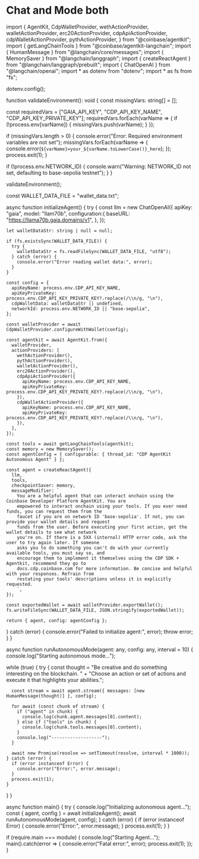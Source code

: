 # Chat and Mode both 

import {
  AgentKit,
  CdpWalletProvider,
  wethActionProvider,
  walletActionProvider,
  erc20ActionProvider,
  cdpApiActionProvider,
  cdpWalletActionProvider,
  pythActionProvider,
} from "@coinbase/agentkit";
import { getLangChainTools } from "@coinbase/agentkit-langchain";
import { HumanMessage } from "@langchain/core/messages";
import { MemorySaver } from "@langchain/langgraph";
import { createReactAgent } from "@langchain/langgraph/prebuilt";
import { ChatOpenAI } from "@langchain/openai";
import * as dotenv from "dotenv";
import * as fs from "fs";

dotenv.config();

function validateEnvironment(): void {
  const missingVars: string[] = [];

  const requiredVars = ["GAIA_API_KEY", "CDP_API_KEY_NAME", "CDP_API_KEY_PRIVATE_KEY"];
  requiredVars.forEach(varName => {
    if (!process.env[varName]) {
      missingVars.push(varName);
    }
  });

  if (missingVars.length > 0) {
    console.error("Error: Required environment variables are not set");
    missingVars.forEach(varName => {
      console.error(`${varName}=your_${varName.toLowerCase()}_here`);
    });
    process.exit(1);
  }

  if (!process.env.NETWORK_ID) {
    console.warn("Warning: NETWORK_ID not set, defaulting to base-sepolia testnet");
  }
}

validateEnvironment();

const WALLET_DATA_FILE = "wallet_data.txt";

async function initializeAgent() {
  try {
    const llm = new ChatOpenAI({
      apiKey: "gaia",
      model: "llam70b",
      configuration:{
        baseURL: "https://llama70b.gaia.domains/v1",
      },
    });

    let walletDataStr: string | null = null;

    if (fs.existsSync(WALLET_DATA_FILE)) {
      try {
        walletDataStr = fs.readFileSync(WALLET_DATA_FILE, "utf8");
      } catch (error) {
        console.error("Error reading wallet data:", error);
      }
    }

    const config = {
      apiKeyName: process.env.CDP_API_KEY_NAME,
      apiKeyPrivateKey: process.env.CDP_API_KEY_PRIVATE_KEY?.replace(/\\n/g, "\n"),
      cdpWalletData: walletDataStr || undefined,
      networkId: process.env.NETWORK_ID || "base-sepolia",
    };

    const walletProvider = await CdpWalletProvider.configureWithWallet(config);

    const agentkit = await AgentKit.from({
      walletProvider,
      actionProviders: [
        wethActionProvider(),
        pythActionProvider(),
        walletActionProvider(),
        erc20ActionProvider(),
        cdpApiActionProvider({
          apiKeyName: process.env.CDP_API_KEY_NAME,
          apiKeyPrivateKey: process.env.CDP_API_KEY_PRIVATE_KEY?.replace(/\\n/g, "\n"),
        }),
        cdpWalletActionProvider({
          apiKeyName: process.env.CDP_API_KEY_NAME,
          apiKeyPrivateKey: process.env.CDP_API_KEY_PRIVATE_KEY?.replace(/\\n/g, "\n"),
        }),
      ],
    });

    const tools = await getLangChainTools(agentkit);
    const memory = new MemorySaver();
    const agentConfig = { configurable: { thread_id: "CDP AgentKit Autonomous Agent" } };

    const agent = createReactAgent({
      llm,
      tools,
      checkpointSaver: memory,
      messageModifier: `
        You are a helpful agent that can interact onchain using the Coinbase Developer Platform AgentKit. You are 
        empowered to interact onchain using your tools. If you ever need funds, you can request them from the 
        faucet if you are on network ID 'base-sepolia'. If not, you can provide your wallet details and request 
        funds from the user. Before executing your first action, get the wallet details to see what network 
        you're on. If there is a 5XX (internal) HTTP error code, ask the user to try again later. If someone 
        asks you to do something you can't do with your currently available tools, you must say so, and 
        encourage them to implement it themselves using the CDP SDK + Agentkit, recommend they go to 
        docs.cdp.coinbase.com for more information. Be concise and helpful with your responses. Refrain from 
        restating your tools' descriptions unless it is explicitly requested.
        `,
    });

    const exportedWallet = await walletProvider.exportWallet();
    fs.writeFileSync(WALLET_DATA_FILE, JSON.stringify(exportedWallet));

    return { agent, config: agentConfig };
  } catch (error) {
    console.error("Failed to initialize agent:", error);
    throw error;
  }
}

async function runAutonomousMode(agent: any, config: any, interval = 10) {
  console.log("Starting autonomous mode...");

  while (true) {
    try {
      const thought =
        "Be creative and do something interesting on the blockchain. " +
        "Choose an action or set of actions and execute it that highlights your abilities.";

      const stream = await agent.stream({ messages: [new HumanMessage(thought)] }, config);

      for await (const chunk of stream) {
        if ("agent" in chunk) {
          console.log(chunk.agent.messages[0].content);
        } else if ("tools" in chunk) {
          console.log(chunk.tools.messages[0].content);
        }
        console.log("-------------------");
      }

      await new Promise(resolve => setTimeout(resolve, interval * 1000));
    } catch (error) {
      if (error instanceof Error) {
        console.error("Error:", error.message);
      }
      process.exit(1);
    }
  }
}

async function main() {
  try {
    console.log("Initializing autonomous agent...");
    const { agent, config } = await initializeAgent();
    await runAutonomousMode(agent, config);
  } catch (error) {
    if (error instanceof Error) {
      console.error("Error:", error.message);
    }
    process.exit(1);
  }
}

if (require.main === module) {
  console.log("Starting Agent...");
  main().catch(error => {
    console.error("Fatal error:", error);
    process.exit(1);
  });
}